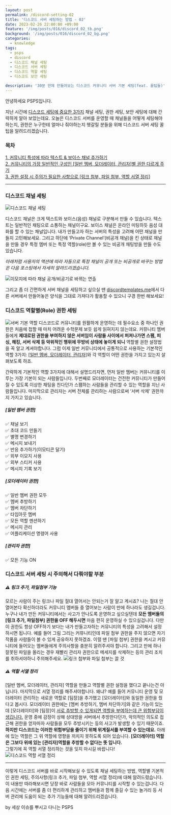 ```yaml
---
layout: post
permalink: /discord-setting-02
title: '디스코드 서버 세팅하는 방법 - 02'
date: 2023-02-26 22:00:00 +09:00
feature: '/img/posts/016/discord_02_tb.png'
background: '/img/posts/016/discord_02_bg.png'
categories:
  - knowledge
tags:
  - psps
  - discord
  - 디스코드 채널 세팅
  - 디스코드 서버 세팅
  - 디스코드 역할 세팅
  - 디스코드 보안 세팅

description: '30분 만에 만들어보는 디스코드 커뮤니티 서버 기본 세팅(feat. 꿀팁들)'
---
```


안녕하세요 PSPS입니다.

지난 시간에 [디스코드 세팅에 중요한 3가지](https://psps.world/discord-setting-01) 채널 세팅, 권한 세팅, 보안 세팅에 대해 간략하게 알아 보았는데요. 오늘은 디스코드 서버를 운영할 때 채널들을 어떻게 세팅해야하는지, 권한은 누구한테 얼마나 줘야하는지 헷갈릴 분들을 위해 디스코드 서버 세팅 꿀팁을 알려드리겠습니다.
### 목차
<a href = "#디스코드-채널-세팅">1. 커뮤니티 특성에 따라 텍스트 & 보이스 채널 추가하기</a><br>
<a href = "#디스코드-역할별role-권한-세팅">2. 커뮤니티의 가장 일반적인 구성인 [일반 멤버, 모더레이터, 관리자]별 권한 다르게 주기</a><br>
<a href = "#디스코드-서버-세팅-시-주의해서-다뤄야할-부분">3. 권한 설정 시 주의가 필요한 사항으로 [링크 첨부, 파일 첨부, 역할 서열 정리]</a>
<hr>

### 디스코드 채널 세팅
![디스코드 채널 세팅](/img/posts/016/1.discord_channel_setting_01.png)

디스코드 채널은 크게 텍스트와 보이스(음성) 채널로 구분해서 만들 수 있습니다. 텍스트는 일반적인 채팅으로 소통하는 채널이구요. 보이스 채널은 온라인 미팅하듯 음성 대화를 할 수 있는 채널입니다. 내가 만들고자 하는 서버의 특성을 고려해 어떤 채널을 만들지 고민해보세요. 그리고 하단에 ‘Private Channel’(비공개 채널)을 킨 상태로 채널을 만들 경우 특정 멤버 또는 특정 역할(role)만 볼 수 있는 비공개 채팅방을 만들 수도 있습니다.

*아래처럼 사용자의 액션에 따라 자동으로 특정 채널이 공개 또는 비공개로 바꾸는 방법은 다음 포스팅에서 자세히 알려드리겠습니다.*

![이모지에 따라 채널 공개/비공기로 바뀌는 연출](/img/posts/016/2.channel_hide.gif)

그리고 좀 더 간편하게 서버 채널을 세팅하고 싶으실 땐 [discordtemplates.me](https://discordtemplates.me/)에서 다른 서버에서 만들어놓은 양식을 그대로 가져다가 활용할 수 있으니 구경 한번 해보세요!

### 디스코드 역할별(Role) 권한 세팅
![서버 기본 역할](/img/posts/016/role_new_role.png)
디스코드로 커뮤니티를 원활하게 운영하는 데 필수요소 중 하나인 권한은 처음에 접할 때 마치 어려운 수학문제 보듯 쉽게 읽혀지지 않는데요. 커뮤니티 멤버들에게 **제대로된 권한을 부여하지 않은 서버임이 사람들 사이에서 퍼져나가면 스팸, 피싱, 해킹, 서버 삭제 등 악위적인 행위에 무방비 상태에 놓이게 되니** 역할별 권한 설정법을 꼭 알고 계셔야합니다. 그럼 이제 일반 커뮤니티에서 공통적으로 사용하는 기본적인 역할 3가지: <u>[일반 멤버, 모더레이터, 관리자]</u>와 각 역할이 어떤 권한을 가지고 있는지 살펴보도록 하죠.

간략하게 기본적인 역할 3가지에 대해서 설명드리자면, 먼저 일반 멤버는 커뮤니티를 이루는 가장 기본이 되는 사람들입니다. 두번째로 모더레이터는 건전한 커뮤니티가 만들어질 수 있도록 이상한 채팅을 친다던가 스팸하는 사람들을 관리할 수 있는 역할을 지닌 사람들입니다. 마지막으로 관리자는 서버 전체를 관리하는 사람으로써 ‘서버 삭제’ 권한까지 가지고 있습니다.

##### [일반 멤버 권한]   
✅ 채널 보기   
✅ 초대 코드 만들기   
✅ 별명 변경하기   
✅ 메시지 보내기   
✅ 반응 추가하기(이모티콘 달기)   
✅ 외부 이모지 사용   
✅ 외부 스티커 사용   
✅ 메시지 기록 보기   

##### [모더레이터 권한]   
✅ 일반 멤버 권한 모두  
✅ 멤버 추방하기   
✅ 멤버 차단하기   
✅ 타임아웃 멤버   
✅ 모든 역할 멘션하기   
✅ 메시지 관리   
✅ 어플리케이션 명령어 사용   

##### [관리자 권한]
✅ 모든 기능 ON

### 디스코드 서버 세팅 시 주의해서 다뤄야할 부분
##### ⚠️ 링크 추가, 파일첨부 기능
모르는 사람이 주는 링크나 파일 절대 열어서는 안되는거 잘 알고 계시죠? 나는 절대 안열어본다 확신하더라도 커뮤니티 멤버들 중 열어보는 사람이 만에 하나라도 생길겁니다. 누구나 내가 만든 커뮤니티에서는 사고가 안나도록 운영하고 싶으실텐데 **모든 멤버들의 [링크 추가, 파일첨부] 권한을 OFF 해두시면** 마음 편히 운영하실 수 있으실겁니다. 다만 이 권한도 항상 OFF하기 보다는 내가 만들고자하는 커뮤니티의 특성을 고려해서 설정하시면 됩니다. 예를 들어 그림 그리는 커뮤니티인데 파일 첨부 권한을 주지 않으면 자기 작품을 사람들이 볼 수 있게 공유하지 못하겠죠. 이럴 땐 [파일 첨부] 권한을 켜시고 커뮤니티에 들어오는 멤버들에게 주의사항을 충분히 알려주셔야 합니다. 그리고 만에 하나 잘못된 파일을 올리는 경우 재빨리 관리자 권한으로 메세지를 삭제하는 등의 관리 조치를 취하셔야하니 주의해주세요.
![링크 첨부와 파일 첨부는 끌 것](/img/posts/016/6_role_link_file.png)
##### ⚠️ 역할 서열 정리
[일반 멤버, 모더레이터, 관리자] 역할을 만들고 역할별 권한 설정을 했다고 끝나는건 아닙니다. 마지막으로 서열 정리를 해주셔야합니다. 왜냐? 예를 들어 커뮤니티 운영 및 모더레이터 관리하는 새로운 역할로 [팀장]을 추가했고 [모더레이터]와 동일한 권한을 줬다고 봅시다. 모더레이터 권한에는 [멤버 추방하기, 멤버 차단하기]와 같은 기능이 있는데 [모더레이터]와 [팀장]이 <u>서로 추방할 수 있게되면 역할을 부여하는데 큰 위험부담이 생깁니다.</u> 운영 중에 감정이 상해 상대방을 서버에서 추방한다던가, 악의적인 의도로 접근해 권한을 얻자마자 사람들을 모두 추방시키는 등의 사고가 발생할 수 있기 때문이죠. **하지만 디스코드는 이러한 위험부담을 줄이기 위해 위계질서를 부여할 수 있는데요.** 아래에 있는 역할은 그 위 역할에 영향을 끼치지 못하도록 되어 있습니다. **[모더레이터] 역할은 그보다 위에 있는 [관리자]역할을 추방할 수 없다는 뜻 입니다.**   
그렇기에 꼭 역할 서열 정리하는 것을 잊지 마시길 바랍니다!
![디스코드 역할 서열 정리](/img/posts/016/5_role_hierarchy_moving.gif)

<hr>
이렇게 디스코드 서버를 바로 시작해보실 수 있도록 채널 세팅하는 방법, 역할별 기본적인 권한 세팅, 주의사항(링크 추가, 파일 첨부, 역할 서열 정리)에 대해 알려드렸습니다. 이 내용만 따라해보시면 당장 바로 사람들을 모아 커뮤니티를 시작할 수 있는겁니다. 다음 시간에는 서버를 좀 더 편리하게 관리하고 멤버들과 함께 즐길 수 있는 놀거리 등 서버 관리에 도움이 되는 추가 기능들에 대해 알려드리겠습니다.

by 세상 이슈를 뿌시고 다니는 PSPS
